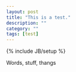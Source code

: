 ```yaml
---
layout: post
title: "This is a test."
description: ""
category: ""
tags: [test]
---
```

{% include JB/setup %}

Words, stuff, thangs